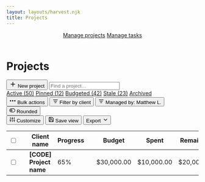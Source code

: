 ```yaml
---
layout: layouts/harvest.njk
title: Projects
---
```


<header id="top-nav">
  <nav>
    <a href="#" class="is-active">Manage projects</a>
    <a href="/harvest-playground/tasks">Manage tasks</a>
  </nav>
</header>

<main>
  <div class="flex justify-space-between">
    <div class="flex">
      <h1>Projects</h1>
    </div>
    <div class="flex">
      <button class="button primary">
        <svg xmlns="http://www.w3.org/2000/svg" width="18" height="18" viewBox="0 0 24 24" fill="none" stroke="currentColor" stroke-width="2" stroke-linecap="round" stroke-linejoin="round"><line x1="12" y1="5" x2="12" y2="19"></line><line x1="5" y1="12" x2="19" y2="12"></line></svg>
        New project
      </button>
      <input class="input search" type="text" placeholder="Find a project…">
    </div>
  </div>

  <div class="tabs mt-24 mb-16">
    <nav>
      <a href="#" class="is-active">Active (50)</a>
      <a href="#">Pinned (12)</a>
      <a href="#">Budgeted (42)</a>
      <a href="#">Stale (23)</a>
      <a href="#">Archived</a>
    </nav>
  </div>

  <div class="flex justify-space-between filters">
    <div class="flex">
      <button class="button button-sm is-disabled"><svg xmlns="http://www.w3.org/2000/svg" width="17" height="17" viewBox="0 0 24 24" fill="none" stroke="currentColor" stroke-width="3" stroke-linecap="round" stroke-linejoin="round"><circle cx="12" cy="12" r="1"></circle><circle cx="20" cy="12" r="1"></circle><circle cx="4" cy="12" r="1"></circle></svg> Bulk actions</button>
      <button class="button button-sm"><svg xmlns="http://www.w3.org/2000/svg" width="15" height="15" viewBox="0 0 24 24" fill="none" stroke="currentColor" stroke-width="2" stroke-linecap="round" stroke-linejoin="round"><line x1="6" y1="12" x2="18" y2="12"></line><line x1="3" y1="6" x2="21" y2="6"></line><line x1="9" y1="18" x2="15" y2="18"></line></svg> Filter by client</button>
      <button class="button button-sm is-filtered"><svg xmlns="http://www.w3.org/2000/svg" width="15" height="15" viewBox="0 0 24 24" fill="none" stroke="currentColor" stroke-width="2" stroke-linecap="round" stroke-linejoin="round"><line x1="6" y1="12" x2="18" y2="12"></line><line x1="3" y1="6" x2="21" y2="6"></line><line x1="9" y1="18" x2="15" y2="18"></line></svg> Managed by: <span>Matthew L.</span></button>
      <button class="button button-sm"><svg xmlns="http://www.w3.org/2000/svg" width="15" height="15" viewBox="0 0 24 24" fill="none" stroke="currentColor" stroke-width="2" stroke-linecap="round" stroke-linejoin="round"><rect x="1" y="5" width="22" height="14" rx="7" ry="7"></rect><circle cx="8" cy="12" r="3"></circle></svg> Rounded</button>
    </div>
    <div class="flex">
      <button class="button button-sm"><svg xmlns="http://www.w3.org/2000/svg" width="15" height="15" viewBox="0 0 24 24" fill="none" stroke="currentColor" stroke-width="2" stroke-linecap="round" stroke-linejoin="round"><line x1="4" y1="21" x2="4" y2="14"></line><line x1="4" y1="10" x2="4" y2="3"></line><line x1="12" y1="21" x2="12" y2="12"></line><line x1="12" y1="8" x2="12" y2="3"></line><line x1="20" y1="21" x2="20" y2="16"></line><line x1="20" y1="12" x2="20" y2="3"></line><line x1="1" y1="14" x2="7" y2="14"></line><line x1="9" y1="8" x2="15" y2="8"></line><line x1="17" y1="16" x2="23" y2="16"></line></svg> Customize</button>
      <button class="button button-sm"><svg xmlns="http://www.w3.org/2000/svg" width="15" height="15" viewBox="0 0 24 24" fill="none" stroke="currentColor" stroke-width="2" stroke-linecap="round" stroke-linejoin="round"><path d="M19 21H5a2 2 0 0 1-2-2V5a2 2 0 0 1 2-2h11l5 5v11a2 2 0 0 1-2 2z"></path><polyline points="17 21 17 13 7 13 7 21"></polyline><polyline points="7 3 7 8 15 8"></polyline></svg> Save view</button>
      <button class="button button-sm">Export <svg xmlns="http://www.w3.org/2000/svg" width="15" height="15" viewBox="0 0 24 24" fill="none" stroke="currentColor" stroke-width="2" stroke-linecap="round" stroke-linejoin="round"><polyline points="8 10 14 16 20 10"></polyline></svg></button>
    </div>
  </div>

  <div class="table-wrapper mt-16">
    <table border="0" class="table" cellpadding="0" cellspacing="0">
      <tbody>
        <tr>
          <th class="no-width"><input type="checkbox"></th>
          <th class="no-width"></th>
          <th class="nowrap">Client name</th>
          <th class="no-width text-right">Progress</th>
          <th class="no-width"></th>
          <th class="no-width text-right">Budget</th>
          <th class="no-width text-right">Spent</th>
          <th class="no-width text-right">Remaining</th>
          <th class="no-width"></th>
        </tr>
      </tbody>
      <tbody>
        <tr>
          <td class="no-width"><input type="checkbox"></td>
          <td class="no-width"><svg xmlns="http://www.w3.org/2000/svg" width="15" height="15" fill="none" viewBox="0 0 24 24" stroke="currentColor" stroke-linecap="round" stroke-width="2" style="vertical-align:middle;"><path d="M7 6.1V5c0-1.1.8-2 2-2h6a2 2 0 0 1 2 2v1.1c0 .5-.3.9-.8.9h-.3c-.3 0-.6.3-.6.7 0 .2 0 .4.2.5 1 .8 2.6 2.5 3.2 4.8.3 1-.6 2-1.7 2H7c-1.1 0-2-1-1.7-2 .6-2.3 2.1-4 3.2-4.8l.2-.5c0-.4-.3-.7-.6-.7h-.3a.9.9 0 0 1-.9-.9ZM12 15v6"></path></svg></td>
          <td class="nowrap">
            <strong>[CODE] Project name</strong>
          </td>
          <td class="no-width text-right">65%</td>
          <td class="no-width"><div class="meter"></div></td>
          <td class="no-width text-right">$30,000.00</td>
          <td class="no-width text-right">$10,000.00</td>
          <td class="no-width text-right nowrap">$20,000.00</td>
          <td class="no-width">
            <a href="/harvest-playground/project-analysis" class="button button-sm button-empty button-icon">
              <svg xmlns="http://www.w3.org/2000/svg" width="17" height="17" viewBox="0 0 24 24" fill="none" stroke="currentColor" stroke-width="3" stroke-linecap="round" stroke-linejoin="round"><circle cx="12" cy="12" r="1"></circle><circle cx="20" cy="12" r="1"></circle><circle cx="4" cy="12" r="1"></circle></svg>
            </a>
          </td>
        </tr>
      </tbody>
    </table>
  </div>
</main>
